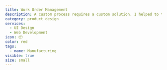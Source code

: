 ```yaml
---
title: Work Order Management
description: A custom process requires a custom solution. I helped to turn a scattered paper trail into an easy to understand application.
category: product design
services:
  - UI Design
  - Web Development
icon: 📦
color: red
tags:
  - name: Manufacturing
visible: true
size: small
---
```

